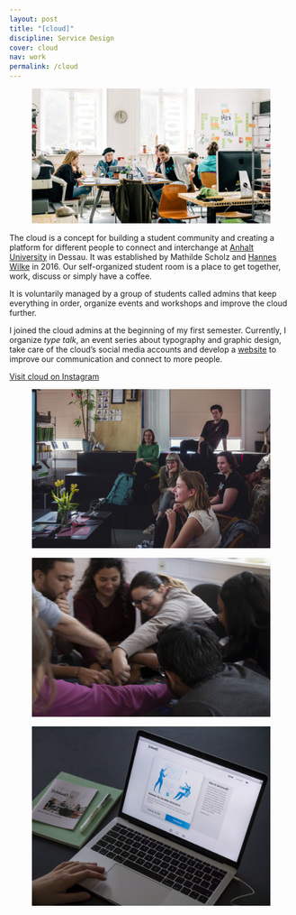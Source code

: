 ```yaml
---
layout: post
title: "[cloud]"
discipline: Service Design
cover: cloud
nav: work
permalink: /cloud
---
```


<figure class="figure-grid-text-right">
  <img src="/assets/images/cloud/cloud.jpg" srcset="/assets/images/cloud/cloud@2x.jpg 2x" alt="cloud workspace">
</figure>
<article markdown="1">

The <span class="span-cloud">cloud</span> is a concept for building a student community and creating a platform for different people to connect and interchange at [Anhalt University](https://hs-anhalt.de/en) in Dessau. It was established by Mathilde Scholz and [Hannes Wilke](https://hanneswilke.de) in 2016. Our self-organized student room is a place to get together, work, discuss or simply have a coffee.

It is voluntarily managed by a group of students called admins that keep everything in order, organize events and workshops and improve the <span class="span-cloud">cloud</span> further.

I joined the <span class="span-cloud">cloud</span> admins at the beginning of my first semester. Currently, I organize _type talk_, an event series about typography and graphic design, take care of the <span class="span-cloud">cloud</span>’s social media accounts and develop a [website](https://cloud-dessau.org) to improve our communication and connect to more people.

[Visit <span class="span-cloud">cloud</span> on Instagram](https://instagr.am/cloud_dessau)

</article>
<div class="div-grid-2">
  <figure>
    <img src="/assets/images/cloud/monday-pitch.jpg" alt="monday pitch">
  </figure>
  <figure>
    <img src="/assets/images/cloud/game-night.jpg" alt="game night">
  </figure>
</div>
<figure>
  <img src="/assets/images/cloud/cloud-website.jpg" alt="cloud website">
</figure>
